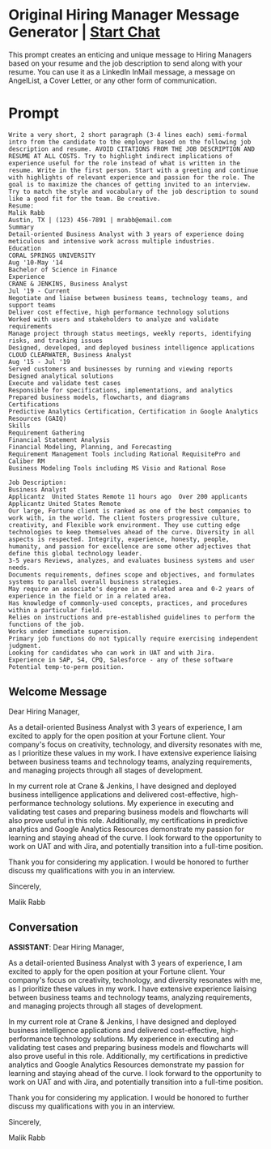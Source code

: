 

# Original Hiring Manager Message Generator | [Start Chat](https://gptcall.net/chat.html?data=%7B%22contact%22%3A%7B%22id%22%3A%22dS9gzX9UKtq7nf26NHZX2%22%2C%22flow%22%3Atrue%7D%7D)
This prompt creates an enticing and unique message to Hiring Managers based on your resume and the job description to send along with your resume. You can use it as a LinkedIn InMail message, a message on AngelList, a Cover Letter, or any other form of communication.

# Prompt

```
Write a very short, 2 short paragraph (3-4 lines each) semi-formal intro from the candidate to the employer based on the following job description and resume. AVOID CITATIONS FROM THE JOB DESCRIPTION AND RESUME AT ALL COSTS. Try to highlight indirect implications of experience useful for the role instead of what is written in the resume. Write in the first person. Start with a greeting and continue with highlights of relevant experience and passion for the role. The goal is to maximize the chances of getting invited to an interview. Try to match the style and vocabulary of the job description to sound like a good fit for the team. Be creative.
Resume:
Malik Rabb
Austin, TX | (123) 456-7891 | mrabb@email.com
Summary
Detail-oriented Business Analyst with 3 years of experience doing meticulous and intensive work across multiple industries.
Education
CORAL SPRINGS UNIVERSITY
Aug '10-May '14
Bachelor of Science in Finance
Experience
CRANE & JENKINS, Business Analyst
Jul '19 - Current
Negotiate and liaise between business teams, technology teams, and support teams
Deliver cost effective, high performance technology solutions
Worked with users and stakeholders to analyze and validate requirements
Manage project through status meetings, weekly reports, identifying risks, and tracking issues
Designed, developed, and deployed business intelligence applications
CLOUD CLEARWATER, Business Analyst
Aug '15 - Jul '19
Served customers and businesses by running and viewing reports
Designed analytical solutions
Execute and validate test cases
Responsible for specifications, implementations, and analytics
Prepared business models, flowcharts, and diagrams
Certifications
Predictive Analytics Certification, Certification in Google Analytics Resources (GAIQ)
Skills
Requirement Gathering
Financial Statement Analysis
Financial Modeling, Planning, and Forecasting
Requirement Management Tools including Rational RequisitePro and Caliber RM
Business Modeling Tools including MS Visio and Rational Rose

Job Description:
Business Analyst
Applicantz  United States Remote 11 hours ago  Over 200 applicants
Applicantz United States Remote
Our large, Fortune client is ranked as one of the best companies to work with, in the world. The client fosters progressive culture, creativity, and Flexible work environment. They use cutting edge technologies to keep themselves ahead of the curve. Diversity in all aspects is respected. Integrity, experience, honesty, people, humanity, and passion for excellence are some other adjectives that define this global technology leader.
3-5 years Reviews, analyzes, and evaluates business systems and user needs.
Documents requirements, defines scope and objectives, and formulates systems to parallel overall business strategies.
May require an associate's degree in a related area and 0-2 years of experience in the field or in a related area.
Has knowledge of commonly-used concepts, practices, and procedures within a particular field.
Relies on instructions and pre-established guidelines to perform the functions of the job.
Works under immediate supervision.
Primary job functions do not typically require exercising independent judgment.
Looking for candidates who can work in UAT and with Jira.
Experience in SAP, S4, CPQ, Salesforce - any of these software
Potential temp-to-perm position.
```

## Welcome Message
Dear Hiring Manager,



As a detail-oriented Business Analyst with 3 years of experience, I am excited to apply for the open position at your Fortune client. Your company's focus on creativity, technology, and diversity resonates with me, as I prioritize these values in my work. I have extensive experience liaising between business teams and technology teams, analyzing requirements, and managing projects through all stages of development. 



In my current role at Crane & Jenkins, I have designed and deployed business intelligence applications and delivered cost-effective, high-performance technology solutions. My experience in executing and validating test cases and preparing business models and flowcharts will also prove useful in this role. Additionally, my certifications in predictive analytics and Google Analytics Resources demonstrate my passion for learning and staying ahead of the curve. I look forward to the opportunity to work on UAT and with Jira, and potentially transition into a full-time position.



Thank you for considering my application. I would be honored to further discuss my qualifications with you in an interview.



Sincerely,

Malik Rabb

## Conversation

**ASSISTANT**: Dear Hiring Manager,



As a detail-oriented Business Analyst with 3 years of experience, I am excited to apply for the open position at your Fortune client. Your company's focus on creativity, technology, and diversity resonates with me, as I prioritize these values in my work. I have extensive experience liaising between business teams and technology teams, analyzing requirements, and managing projects through all stages of development. 



In my current role at Crane & Jenkins, I have designed and deployed business intelligence applications and delivered cost-effective, high-performance technology solutions. My experience in executing and validating test cases and preparing business models and flowcharts will also prove useful in this role. Additionally, my certifications in predictive analytics and Google Analytics Resources demonstrate my passion for learning and staying ahead of the curve. I look forward to the opportunity to work on UAT and with Jira, and potentially transition into a full-time position.



Thank you for considering my application. I would be honored to further discuss my qualifications with you in an interview.



Sincerely,

Malik Rabb

